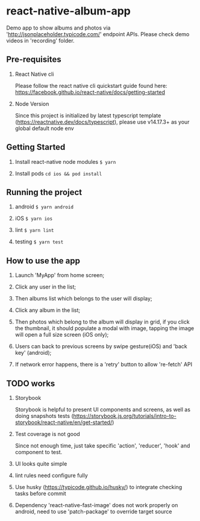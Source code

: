 # react-native-album-app

Demo app to show albums and photos via 'http://jsonplaceholder.typicode.com/' endpoint APIs. Please check demo videos in 'recording' folder.

## Pre-requisites

1. React Native cli

    Please follow the react native cli quickstart guide found here: https://facebook.github.io/react-native/docs/getting-started

2. Node Version 

    Since this project is initialized by latest typescript template (https://reactnative.dev/docs/typescript), please use v14.17.3+ as your global default node env

## Getting Started

1. Install react-native node modules `$ yarn`

2. Install pods `cd ios && pod install`

## Running the project

1. android `$ yarn android`

2. iOS `$ yarn ios` 

3. lint `$ yarn lint`

4. testing `$ yarn test`

## How to use the app

1. Launch 'MyApp' from home screen;

2. Click any user in the list;

3. Then albums list which belongs to the user will display;

4. Click any album in the list;

5. Then photos which belong to the album will display in grid, if you click the thumbnail, it should populate a modal with image, tapping the image will open a full size screen (iOS only);

6. Users can back to previous screens by swipe gesture(iOS) and 'back key' (android);

7. If network error happens, there is a 'retry' button to allow 're-fetch' API

## TODO works

1. Storybook

   Storybook is helpful to present UI components and screens, as well as doing snapshots tests (https://storybook.js.org/tutorials/intro-to-storybook/react-native/en/get-started/)

2. Test coverage is not good

   Since not enough time, just take specific 'action', 'reducer', 'hook' and component to test.

3. UI looks quite simple

4. lint rules need configure fully

5. Use husky (https://typicode.github.io/husky/) to integrate checking tasks before commit

6. Dependency 'react-native-fast-image' does not work properly on android, need to use 'patch-package' to override target source
